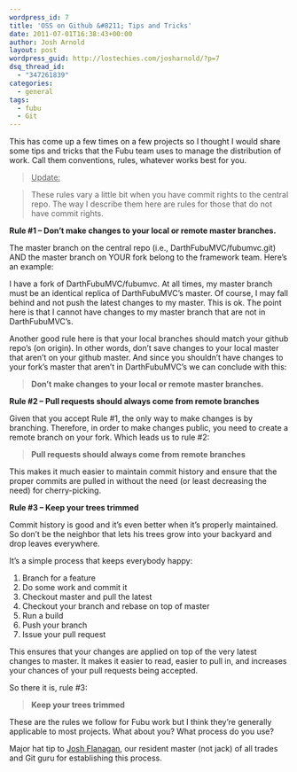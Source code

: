 ```yaml
---
wordpress_id: 7
title: 'OSS on Github &#8211; Tips and Tricks'
date: 2011-07-01T16:38:43+00:00
author: Josh Arnold
layout: post
wordpress_guid: http://lostechies.com/josharnold/?p=7
dsq_thread_id:
  - "347261839"
categories:
  - general
tags:
  - fubu
  - Git
---
```

This has come up a few times on a few projects so I thought I would share some tips and tricks that the Fubu team uses to manage the distribution of work. Call them conventions, rules, whatever works best for you.

> <span style="text-decoration: underline;">Update:</span>
  
> These rules vary a little bit when you have commit rights to the central repo. The way I describe them here are rules for those that do not have commit rights.

**Rule #1 &#8211; Don&#8217;t make changes to your local or remote master branches.**

The master branch on the central repo (i.e., DarthFubuMVC/fubumvc.git) AND the master branch on YOUR fork belong to the framework team. Here&#8217;s an example:

I have a fork of DarthFubuMVC/fubumvc. At all times, my master branch must be an identical replica of DarthFubuMVC&#8217;s master. Of course, I may fall behind and not push the latest changes to my master. This is ok. The point here is that I cannot have changes to my master branch that are not in DarthFubuMVC&#8217;s.

Another good rule here is that your local branches should match your github repo&#8217;s (on origin). In other words, don&#8217;t save changes to your local master that aren&#8217;t on your github master. And since you shouldn&#8217;t have changes to your fork&#8217;s master that aren&#8217;t in DarthFubuMVC&#8217;s we can conclude with this:

> **Don&#8217;t make changes to your local or remote master branches.**

**Rule #2 &#8211; Pull requests should always come from remote branches**

Given that you accept Rule #1, the only way to make changes is by branching. Therefore, in order to make changes public, you need to create a remote branch on your fork. Which leads us to rule #2:

> **Pull requests should always come from remote branches**

This makes it much easier to maintain commit history and ensure that the proper commits are pulled in without the need (or least decreasing the need) for cherry-picking.

**Rule #3 &#8211; Keep your trees trimmed**

Commit history is good and it&#8217;s even better when it&#8217;s properly maintained. So don&#8217;t be the neighbor that lets his trees grow into your backyard and drop leaves everywhere.

It&#8217;s a simple process that keeps everybody happy:

  1. Branch for a feature
  2. Do some work and commit it
  3. Checkout master and pull the latest
  4. Checkout your branch and rebase on top of master
  5. Run a build
  6. Push your branch
  7. Issue your pull request

This ensures that your changes are applied on top of the very latest changes to master. It makes it easier to read, easier to pull in, and increases your chances of your pull requests being accepted.

So there it is, rule #3:

> **Keep your trees trimmed**

These are the rules we follow for Fubu work but I think they&#8217;re generally applicable to most projects. What about you? What process do you use?

Major hat tip to [Josh Flanagan](https://lostechies.com/joshuaflanagan/), our resident master (not jack) of all trades and Git guru for establishing this process.